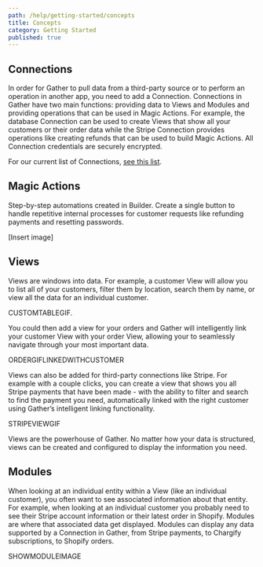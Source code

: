 ```yaml
---
path: /help/getting-started/concepts
title: Concepts
category: Getting Started
published: true
---
```

## Connections

In order for Gather to pull data from a third-party source or to perform an operation in another app, you need to add a Connection. Connections in Gather have two main functions: providing data to Views and Modules and providing operations that can be used in Magic Actions. For example, the database Connection can be used to create Views that show all your customers or their order data while the Stripe Connection provides operations like creating refunds that can be used to build Magic Actions. All Connection credentials are securely encrypted.

For our current list of Connections, [see this list](/integrations).

## Magic Actions

Step-by-step automations created in Builder. Create a single button to handle repetitive internal processes for customer requests like refunding payments and resetting passwords.

\[Insert image]

## Views

Views are windows into data. For example, a customer View will allow you to list all of your customers, filter them by location, search them by name, or view all the data for an individual customer.

CUSTOMTABLEGIF.

You could then add a view for your orders and Gather will intelligently link your customer View with your order View, allowing your to seamlessly navigate through your most important data.

ORDERGIFLINKEDWITHCUSTOMER

Views can also be added for third-party connections like Stripe. For example with a couple clicks, you can create a view that shows you all Stripe payments that have been made - with the ability to filter and search to find the payment you need,  automatically linked with the right customer using Gather’s intelligent linking functionality.

STRIPEVIEWGIF

Views are the powerhouse of Gather. No matter how your data is structured, views can be created and configured to display the information you need.

## Modules

When looking at an individual entity within a View (like an individual customer), you often want to see associated information about that entity. For example, when looking at an individual customer you probably need to see their Stripe account information or their latest order in Shopify. Modules are where that associated data get displayed. Modules can display any data supported by a Connection in Gather, from Stripe payments, to Chargify subscriptions, to Shopify orders. 

SHOWMODULEIMAGE

